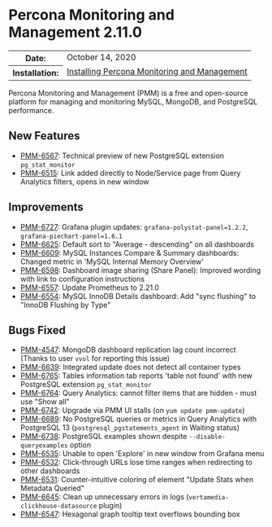 # Percona Monitoring and Management 2.11.0

<table class="docutils field-list" frame="void" rules="none">
  <colgroup>
    <col class="field-name">
    <col class="field-body">
  </colgroup>
  <tbody valign="top">
    <tr class="field-odd field">
      <th class="field-name">Date:</th>
      <td class="field-body">October 14, 2020</td>
    </tr>
    <tr class="field-even field">
      <th class="field-name">Installation:</th>
      <td class="field-body">
        <a class="reference external" href="https://www.percona.com/doc/percona-monitoring-and-management/2.x/setting-up/">Installing Percona Monitoring and Management</a></td>
    </tr>
  </tbody>
</table>

Percona Monitoring and Management (PMM) is a free and open-source platform for managing and monitoring MySQL, MongoDB, and PostgreSQL performance.

## New Features

* [PMM-6567](https://jira.percona.com/browse/PMM-6567): Technical preview of new PostgreSQL extension `pg_stat_monitor`
* [PMM-6515](https://jira.percona.com/browse/PMM-6515): Link added directly to Node/Service page from Query Analytics filters, opens in new window



## Improvements

* [PMM-6727](https://jira.percona.com/browse/PMM-6727): Grafana plugin updates: `grafana-polystat-panel=1.2.2`, `grafana-piechart-panel=1.6.1`
* [PMM-6625](https://jira.percona.com/browse/PMM-6625): Default sort to "Average - descending" on all dashboards
* [PMM-6609](https://jira.percona.com/browse/PMM-6609): MySQL Instances Compare & Summary dashboards: Changed metric in 'MySQL Internal Memory Overview'
* [PMM-6598](https://jira.percona.com/browse/PMM-6598): Dashboard image sharing (Share Panel): Improved wording with link to configuration instructions
* [PMM-6557](https://jira.percona.com/browse/PMM-6557): Update Prometheus to 2.21.0
* [PMM-6554](https://jira.percona.com/browse/PMM-6554): MySQL InnoDB Details dashboard: Add "sync flushing" to "InnoDB Flushing by Type"



## Bugs Fixed

* [PMM-4547](https://jira.percona.com/browse/PMM-4547): MongoDB dashboard replication lag count incorrect (Thanks to user `vvol` for reporting this issue)
* [PMM-6639](https://jira.percona.com/browse/PMM-6639): Integrated update does not detect all container types
* [PMM-6765](https://jira.percona.com/browse/PMM-6765): Tables information tab reports 'table not found' with new PostgreSQL extension `pg_stat_monitor`
* [PMM-6764](https://jira.percona.com/browse/PMM-6764): Query Analytics: cannot filter items that are hidden - must use "Show all"
* [PMM-6742](https://jira.percona.com/browse/PMM-6742): Upgrade via PMM UI stalls (on `yum update pmm-update`)
* [PMM-6689](https://jira.percona.com/browse/PMM-6689): No PostgreSQL queries or metrics in Query Analytics with PostgreSQL 13 (`postgresql_pgstatements_agent` in Waiting status)
* [PMM-6738](https://jira.percona.com/browse/PMM-6738): PostgreSQL examples shown despite `--disable-queryexamples` option
* [PMM-6535](https://jira.percona.com/browse/PMM-6535): Unable to open 'Explore' in new window from Grafana menu
* [PMM-6532](https://jira.percona.com/browse/PMM-6532): Click-through URLs lose time ranges when redirecting to other dashboards
* [PMM-6531](https://jira.percona.com/browse/PMM-6531): Counter-intuitive coloring of element "Update Stats when Metadata Queried"
* [PMM-6645](https://jira.percona.com/browse/PMM-6645): Clean up unnecessary errors in logs (`vertamedia-clickhouse-datasource` plugin)
* [PMM-6547](https://jira.percona.com/browse/PMM-6547): Hexagonal graph tooltip text overflows bounding box
